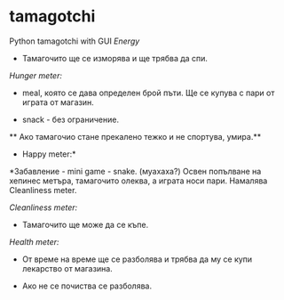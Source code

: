 # tamagotchi
Python tamagotchi with GUI
*Energy*

* Тамагочито ще се изморява и ще трябва да спи.

*Hunger meter:*

* meal, която се дава определен брой пъти. Ще се купува с пари от играта от магазин.

* snack - без ограничение.

** Ако тамагочио стане прекалено тежко и не спортува, умира.**

* Happy meter:*

*Забавление - mini game - snake. (муахаха?) Освен попълване на хепинес метъра, тамагочито олеква, а играта носи пари. Намалява Cleanliness meter.

*Cleanliness meter:*

* Тамагочито ще може да се къпе.

*Health meter:*

* От време на време ще се разболява и трябва да му се купи лекарство от магазина.

* Ако не се почиства се разболява.

